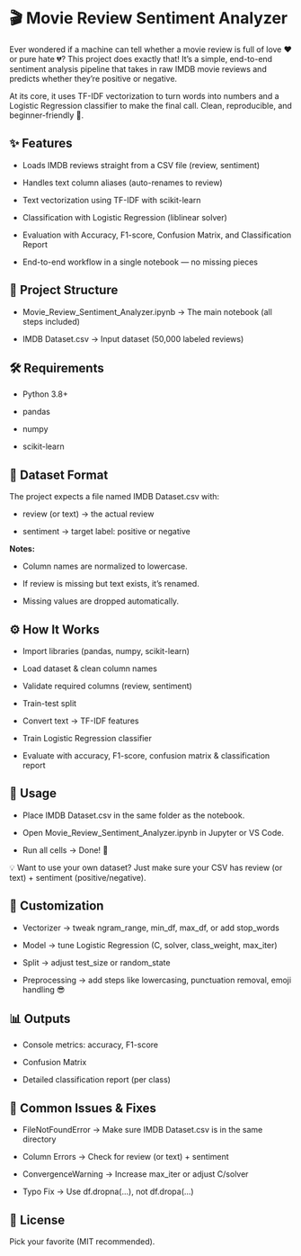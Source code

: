 # 🎬 Movie Review Sentiment Analyzer

Ever wondered if a machine can tell whether a movie review is full of love ❤️ or pure hate 💔?
This project does exactly that! It’s a simple, end-to-end sentiment analysis pipeline that takes in raw IMDB movie reviews and predicts whether they’re positive or negative.

At its core, it uses TF-IDF vectorization to turn words into numbers and a Logistic Regression classifier to make the final call. Clean, reproducible, and beginner-friendly 🚀.

## ✨ Features

- Loads IMDB reviews straight from a CSV file (review, sentiment)

- Handles text column aliases (auto-renames to review)

- Text vectorization using TF-IDF with scikit-learn

- Classification with Logistic Regression (liblinear solver)

- Evaluation with Accuracy, F1-score, Confusion Matrix, and Classification Report

- End-to-end workflow in a single notebook — no missing pieces

## 📂 Project Structure

- Movie_Review_Sentiment_Analyzer.ipynb → The main notebook (all steps included)

- IMDB Dataset.csv → Input dataset (50,000 labeled reviews)

## 🛠️ Requirements

- Python 3.8+

- pandas

- numpy

- scikit-learn

## 📑 Dataset Format

The project expects a file named IMDB Dataset.csv with:

- review (or text) → the actual review

- sentiment → target label: positive or negative

**Notes:**

- Column names are normalized to lowercase.

- If review is missing but text exists, it’s renamed.

- Missing values are dropped automatically.

## ⚙️ How It Works

- Import libraries (pandas, numpy, scikit-learn)

- Load dataset & clean column names

- Validate required columns (review, sentiment)

- Train-test split

- Convert text → TF-IDF features

- Train Logistic Regression classifier

- Evaluate with accuracy, F1-score, confusion matrix & classification report

## 🚀 Usage

- Place IMDB Dataset.csv in the same folder as the notebook.

- Open Movie_Review_Sentiment_Analyzer.ipynb in Jupyter or VS Code.

- Run all cells → Done! 🎉

💡 Want to use your own dataset? Just make sure your CSV has review (or text) + sentiment (positive/negative).

## 🔧 Customization

- Vectorizer → tweak ngram_range, min_df, max_df, or add stop_words

- Model → tune Logistic Regression (C, solver, class_weight, max_iter)

- Split → adjust test_size or random_state

- Preprocessing → add steps like lowercasing, punctuation removal, emoji handling 😎

## 📊 Outputs

- Console metrics: accuracy, F1-score

- Confusion Matrix

- Detailed classification report (per class)

## 🐞 Common Issues & Fixes

- FileNotFoundError → Make sure IMDB Dataset.csv is in the same directory

- Column Errors → Check for review (or text) + sentiment

- ConvergenceWarning → Increase max_iter or adjust C/solver

- Typo Fix → Use df.dropna(...), not df.dropa(...)

## 📜 License

Pick your favorite (MIT recommended).
